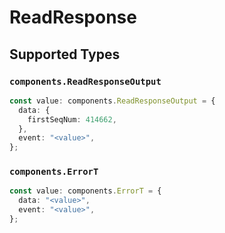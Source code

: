 # ReadResponse


## Supported Types

### `components.ReadResponseOutput`

```typescript
const value: components.ReadResponseOutput = {
  data: {
    firstSeqNum: 414662,
  },
  event: "<value>",
};
```

### `components.ErrorT`

```typescript
const value: components.ErrorT = {
  data: "<value>",
  event: "<value>",
};
```

